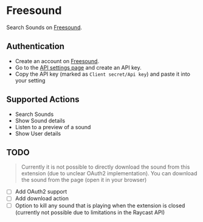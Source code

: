 # Freesound

Search Sounds on [Freesound](https://freesound.org/).

## Authentication

- Create an account on [Freesound](https://freesound.org/).
- Go to the [API settings page](https://freesound.org/apiv2/apply/) and create an API key.
- Copy the API key (marked as `Client secret/Api key`) and paste it into your setting

## Supported Actions

- Search Sounds
- Show Sound details
- Listen to a preview of a sound
- Show User details

## TODO

> Currently it is not possible to directly download the sound from this extension (due to unclear OAuth2 implementation). You can download the sound from the page (open it in your browser)

- [ ] Add OAuth2 support
- [ ] Add download action
- [ ] Option to kill any sound that is playing when the extension is closed (currently not possible due to limitations in the Raycast API)
